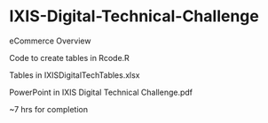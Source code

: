 # IXIS-Digital-Technical-Challenge

eCommerce Overview

Code to create tables in Rcode.R

Tables in IXISDigitalTechTables.xlsx

PowerPoint in IXIS Digital Technical Challenge.pdf

~7 hrs for completion

